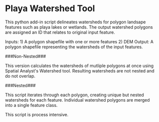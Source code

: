 Playa Watershed Tool
==================

This python add-in script delineates watersheds for polygon landsape features such as playa lakes or wetlands. The output watershed polygons are assigned an ID that relates to original input feature.   

Inputs: 1) A polygon shapefile with one or more features 2) DEM
Output: A polygon shapefile representing the watersheds of the input features. 

###Non-Nested###

This version calculates the watersheds of mutliple polygons at once using Spatial Analyst's Watershed tool. Resulting watersheds are not nested and do not overlap. 

###Nested###

This script iterates through each polygon, creating unique but nested watersheds for each feature. Individual watershed polygons are merged into a single feature class. 

This script is process intensive.


